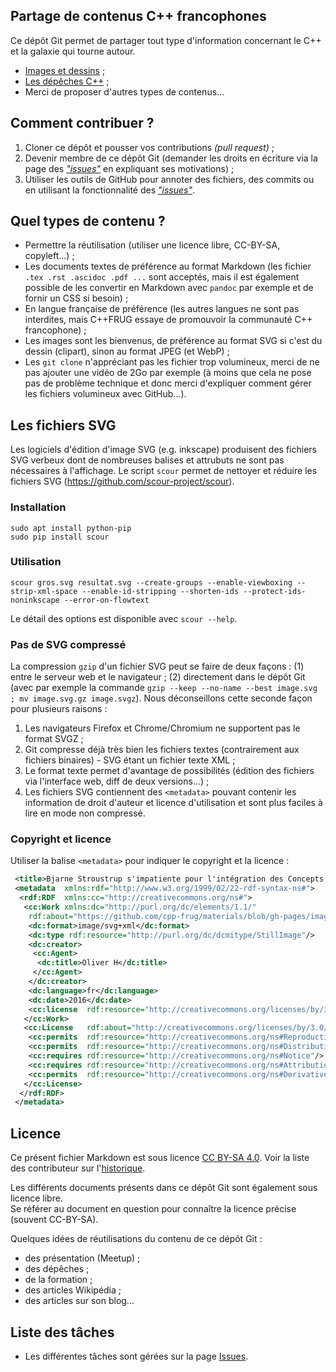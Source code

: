 Partage de contenus C++ francophones
------------------------------------

Ce dépôt Git permet de partager tout type d'information concernant le C++ et la galaxie qui tourne autour.

* [Images et dessins](images/README.md) ;
* [Les dépêches C++](news/README.md) ;
* Merci de proposer d'autres types de contenus...


Comment contribuer ?
--------------------

1. Cloner ce dépôt et pousser vos contributions *(pull request)* ;
2. Devenir membre de ce dépôt Git (demander les droits en écriture via la page des [*"issues"*](https://github.com/cpp-frug/materials/issues) en expliquant ses motivations) ;
3. Utiliser les outils de GitHub pour annoter des fichiers, des commits ou en utilisant la fonctionnalité des [*"issues"*](https://github.com/cpp-frug/materials/issues).


Quel types de contenu ?
-----------------------

- Permettre la réutilisation (utiliser une licence libre, CC-BY-SA, copyleft...) ;
- Les documents textes de préférence au format Markdown (les fichier `.tex .rst .ascidoc .pdf ...` sont acceptés, mais il est également possible de les convertir en Markdown avec `pandoc` par exemple et de fornir un CSS si besoin) ;
- En langue française de préférence (les autres langues ne sont pas interdites, mais C++FRUG essaye de promouvoir la communauté C++ francophone) ;
- Les images sont les bienvenus, de préférence au format SVG si c'est du dessin (clipart), sinon au format JPEG (et WebP) ;
- Les `git clone` n'appréciant pas les fichier trop volumineux, merci de ne pas ajouter une vidéo de 2Go par exemple (à moins que cela ne pose pas de problème technique et donc merci d'expliquer comment gérer les fichiers volumineux avec GitHub...).


Les fichiers SVG
----------------

Les logiciels d'édition d'image SVG (e.g. inkscape) produisent des fichiers SVG verbeux dont de nombreuses balises et attrubuts ne sont pas nécessaires à l'affichage. Le script `scour` permet de nettoyer et réduire les fichiers SVG (https://github.com/scour-project/scour).

### Installation

    sudo apt install python-pip
    sudo pip install scour

### Utilisation

    scour gros.svg resultat.svg --create-groups --enable-viewboxing --strip-xml-space --enable-id-stripping --shorten-ids --protect-ids-noninkscape --error-on-flowtext 

Le détail des options est disponible avec `scour --help`.

### Pas de SVG compressé

La compression `gzip` d'un fichier SVG peut se faire de deux façons : (1) entre le serveur web et le navigateur ; (2) directement dans le dépôt Git (avec par exemple la commande `gzip --keep --no-name --best image.svg ; mv image.svg.gz image.svgz`). Nous déconseillons cette seconde façon pour plusieurs raisons :

1. Les navigateurs Firefox et Chrome/Chromium ne supportent pas le format SVGZ ;
2. Git compresse déjà très bien les fichiers textes (contrairement aux fichiers binaires) - SVG étant un fichier texte XML ;
3. Le format texte permet d'avantage de possibilités (édition des fichiers via l'interface web, diff de deux versions...) ;
4. Les fichiers SVG contiennent des `<metadata>` pouvant contenir les information de droit d'auteur et licence d'utilisation et sont plus faciles à lire en mode non compressé.

### Copyright et licence

Utiliser la balise `<metadata>` pour indiquer le copyright et la licence :

```xml
 <title>Bjarne Stroustrup s'impatiente pour l'intégration des Concepts au standard C++</title>
 <metadata  xmlns:rdf="http://www.w3.org/1999/02/22-rdf-syntax-ns#">
  <rdf:RDF  xmlns:cc="http://creativecommons.org/ns#">
   <cc:Work xmlns:dc="http://purl.org/dc/elements/1.1/"
    rdf:about="https://github.com/cpp-frug/materials/blob/gh-pages/images/cpp-concepts-bjarne-original.svg">
    <dc:format>image/svg+xml</dc:format>
    <dc:type rdf:resource="http://purl.org/dc/dcmitype/StillImage"/>
    <dc:creator>
     <cc:Agent>
      <dc:title>Oliver H</dc:title>
     </cc:Agent>
    </dc:creator>
    <dc:language>fr</dc:language>
    <dc:date>2016</dc:date>
    <cc:license  rdf:resource="http://creativecommons.org/licenses/by/3.0/"/>
   </cc:Work>
   <cc:License   rdf:about="http://creativecommons.org/licenses/by/3.0/">
    <cc:permits  rdf:resource="http://creativecommons.org/ns#Reproduction"/>
    <cc:permits  rdf:resource="http://creativecommons.org/ns#Distribution"/>
    <cc:requires rdf:resource="http://creativecommons.org/ns#Notice"/>
    <cc:requires rdf:resource="http://creativecommons.org/ns#Attribution"/>
    <cc:permits  rdf:resource="http://creativecommons.org/ns#DerivativeWorks"/>
   </cc:License>
  </rdf:RDF>
 </metadata>
```

Licence
-------

Ce présent fichier Markdown est sous licence [CC BY-SA 4.0](http://creativecommons.org/licenses/by-sa/4.0/deed.fr). Voir la liste des contributeur sur l'[historique](https://github.com/cpp-frug/materials/commits/gh-pages/README.md).

Les différents documents présents dans ce dépôt Git sont également sous licence libre.  
Se référer au document en question pour connaître la licence précise (souvent CC-BY-SA).

Quelques idées de réutilisations du contenu de ce dépôt Git :

* des présentation (Meetup) ;
* des dépêches ;
* de la formation ;
* des articles Wikipédia ;
* des articles sur son blog...
 
 
Liste des tâches
----------------

* Les différentes tâches sont gérées sur la page [Issues](https://github.com/cpp-frug/materials/issues).
